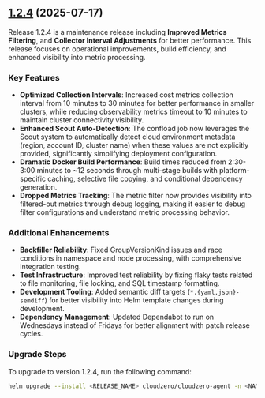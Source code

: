 ## [1.2.4](https://github.com/Cloudzero/cloudzero-agent/compare/v1.2.3...v1.2.4) (2025-07-17)

Release 1.2.4 is a maintenance release including **Improved Metrics Filtering**, and **Collector Interval Adjustments** for better performance. This release focuses on operational improvements, build efficiency, and enhanced visibility into metric processing.

### Key Features

- **Optimized Collection Intervals**: Increased cost metrics collection interval from 10 minutes to 30 minutes for better performance in smaller clusters, while reducing observability metrics timeout to 10 minutes to maintain cluster connectivity visibility.
- **Enhanced Scout Auto-Detection**: The confload job now leverages the Scout system to automatically detect cloud environment metadata (region, account ID, cluster name) when these values are not explicitly provided, significantly simplifying deployment configuration.
- **Dramatic Docker Build Performance**: Build times reduced from 2:30-3:00 minutes to ~12 seconds through multi-stage builds with platform-specific caching, selective file copying, and conditional dependency generation.
- **Dropped Metrics Tracking**: The metric filter now provides visibility into filtered-out metrics through debug logging, making it easier to debug filter configurations and understand metric processing behavior.

### Additional Enhancements

- **Backfiller Reliability**: Fixed GroupVersionKind issues and race conditions in namespace and node processing, with comprehensive integration testing.
- **Test Infrastructure**: Improved test reliability by fixing flaky tests related to file monitoring, file locking, and SQL timestamp formatting.
- **Development Tooling**: Added semantic diff targets (`*.{yaml,json}-semdiff`) for better visibility into Helm template changes during development.
- **Dependency Management**: Updated Dependabot to run on Wednesdays instead of Fridays for better alignment with patch release cycles.

### Upgrade Steps

To upgrade to version 1.2.4, run the following command:

```sh
helm upgrade --install <RELEASE_NAME> cloudzero/cloudzero-agent -n <NAMESPACE> --create-namespace -f configuration.example.yaml --version 1.2.4
```
